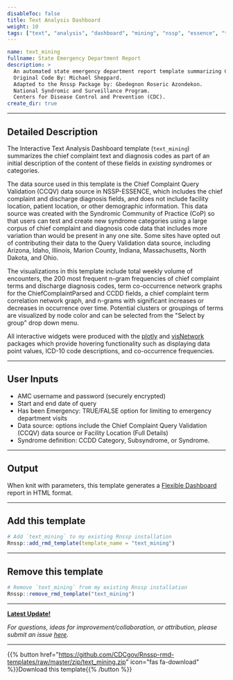 ```yaml
---
disableToc: false
title: Text Analysis Dashboard
weight: 10
tags: ["text", "analysis", "dashboard", "mining", "nssp", "essence", "template"] 
---
```


```yaml
name: text_mining
fullname: State Emergency Department Report
description: >
  An automated state emergency department report template summarizing CCDD categories.
  Original Code By: Michael Sheppard.
  Adapted to the Rnssp Package by: Gbedegnon Roseric Azondekon.
  National Syndromic and Surveillance Program.
  Centers for Disease Control and Prevention (CDC).
create_dir: true
```
---
## Detailed Description

The Interactive Text Analysis Dashboard template (`text_mining`) summarizes the chief complaint text and diagnosis codes as part of an initial description of the content of these fields in *existing* syndromes or categories.

The data source used in this template is the Chief Complaint Query Validation (CCQV) data source in NSSP-ESSENCE, which includes the chief complaint and discharge diagnosis fields, and does not include facility location, patient location, or other demographic information. This data source was created with the Syndromic Community of Practice (CoP) so that users can test and create new syndrome categories using a large corpus of chief complaint and diagnosis code data that includes more variation than would be present in any one site.  Some sites have opted out of contributing their data to the Query Validation data source, including Arizona, Idaho, Illinois, Marion County, Indiana, Massachusetts, North Dakota, and Ohio.

The visualizations in this template include total weekly volume of encounters, the 200 most frequent n-gram frequencies of chief complaint terms and discharge diagnosis codes, term co-occurrence network graphs for the ChiefComplaintParsed and CCDD fields, a chief complaint term correlation network graph, and n-grams with significant increases or decreases in occurrence over time. Potential clusters or groupings of terms are visualized by node color and can be selected from the "Select by group" drop down menu.

All interactive widgets were produced with the [plotly](https://plotly.com/r/) and [visNetwork](https://cran.r-project.org/web/packages/visNetwork/vignettes/Introduction-to-visNetwork.html) packages which provide hovering functionality such as displaying data point values, ICD-10 code descriptions, and co-occurrence frequencies.

---
## User Inputs

* AMC username and password (securely encrypted)
* Start and end date of query
* Has been Emergency: TRUE/FALSE option for limiting to emergency department visits 
* Data source: options include the Chief Complaint Query Validation (CCQV) data source or Facility Location (Full Details)
* Syndrome definition: CCDD Category, Subsyndrome, or Syndrome.

---
## Output

When knit with parameters, this template generates a [Flexible Dashboard](https://pkgs.rstudio.com/flexdashboard/) report in HTML format.

---
## Add this template

```r
# Add `text_mining` to my existing Rnssp installation
Rnssp::add_rmd_template(template_name = "text_mining")
```
---
## Remove this template

```r
# Remove `text_mining` from my existing Rnssp installation
Rnssp::remove_rmd_template("text_mining")
```

---
[**Latest Update!**](https://cdcgov.github.io/Rnssp-rmd-templates/changelogs/#text-analysis-interactive-dashboard-template-text_mining)

*For questions, ideas for improvement/collaboration, or attribution, please submit an issue [here](https://github.com/CDCgov/Rnssp-rmd-templates/issues).*

---
{{% button href="https://github.com/CDCgov/Rnssp-rmd-templates/raw/master/zip/text_mining.zip" icon="fas fa-download" %}}Download this template{{% /button %}}